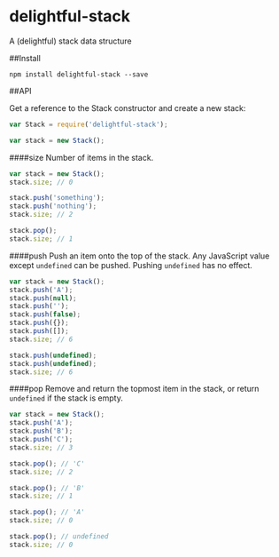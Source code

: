 delightful-stack
================

A (delightful) stack data structure

##Install

```
npm install delightful-stack --save
```


##API

Get a reference to the Stack constructor and create a new stack:

```javascript
var Stack = require('delightful-stack');

var stack = new Stack();
```

####size
Number of items in the stack.

```javascript
var stack = new Stack();
stack.size; // 0

stack.push('something');
stack.push('nothing');
stack.size; // 2

stack.pop();
stack.size; // 1
```

####push
Push an item onto the top of the stack. Any JavaScript value except `undefined` can be pushed. Pushing `undefined` has no effect.

```javascript
var stack = new Stack();
stack.push('A');
stack.push(null);
stack.push('');
stack.push(false);
stack.push({});
stack.push([]);
stack.size; // 6

stack.push(undefined);
stack.push(undefined);
stack.size; // 6
```

####pop
Remove and return the topmost item in the stack, or return `undefined` if the stack is empty.

```javascript
var stack = new Stack();
stack.push('A');
stack.push('B');
stack.push('C');
stack.size; // 3

stack.pop(); // 'C'
stack.size; // 2

stack.pop(); // 'B'
stack.size; // 1

stack.pop(); // 'A'
stack.size; // 0

stack.pop(); // undefined
stack.size; // 0
```



